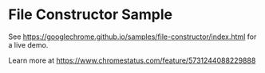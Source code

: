 File Constructor Sample
===
See https://googlechrome.github.io/samples/file-constructor/index.html for a live demo.

Learn more at https://www.chromestatus.com/feature/5731244088229888